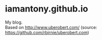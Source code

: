 # iamantony.github.io
My blog.  
Based on http://www.uberobert.com/ (source: https://github.com/rbirnie/uberobert.com)
